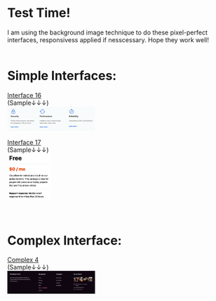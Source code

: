 # Test Time!

I am using the background image technique to do these pixel-perfect interfaces, responsivess applied if nesscessary. Hope they work well! 
<br><br>

# Simple Interfaces: <br>
[Interface 16](interface16.html) <br> 
(Sample↓↓↓)<br>
<img src="i16/interface.16.png" alt="inter16" width="200"/>

[Interface 17](interface17.html) <br>
(Sample↓↓↓)<br>
<img src="interface.17.png" alt="inter17" width="100"/>
<br><br><br>
# Complex Interface:<br>
[Complex 4](complex4.html) <br>
(Sample↓↓↓)<br>
<img src="complex4/complex.04.png" alt="complex4" width="200"/>
